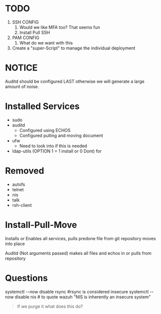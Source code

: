 # TODO 
1. SSH CONFIG
   1. Would we like MFA too? That seems fun
   2. Install Pull SSH
2. PAM CONFIG
   1. What do we want with this
3. Create a "super-Script" to manage the individual deployment 

# NOTICE
Auditd should be configured LAST otherwise we will generate a large amount of noise.

# Installed Services
* sudo
* auditd
  * Configured using ECHOS 
  * Configured pulling and moving document
* ufw
  * Need to look into if this is needed 
* ldap-utils (OPTION 1 = 1 install or 0 Dont) for 


# Removed 
* autofs
* telnet
* nis
* talk
* rsh-client
# Install-Pull-Move
Installs or Enables all services, pulls predone file from git repository moves into place

Auditd (Not arguments passed) makes all files and echos in or pulls from repository


# Questions 
systemctl --now disable rsync #rsync is considered insecure
systemctl --now disable nis # to quote wazuh "NIS is inherently an insecure system"
> If we purge it what does this do?


